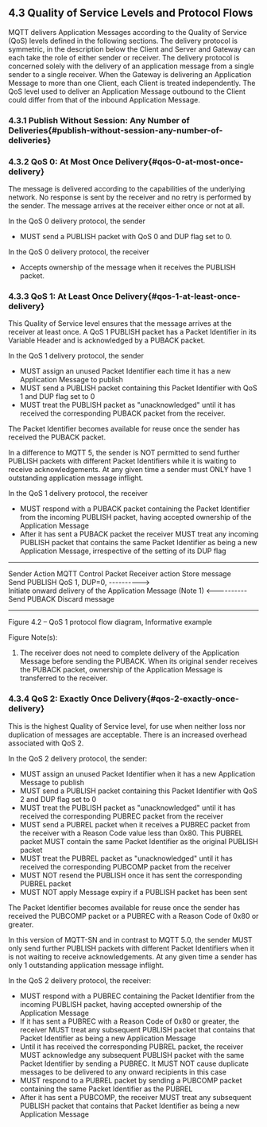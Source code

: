 <!-- transformation-note: left upstream numbering of headings for verification -->
## 4.3 Quality of Service Levels and Protocol Flows

MQTT delivers Application Messages according to the Quality of Service (QoS) levels defined in the following sections.
The delivery protocol is symmetric, in the description below the Client and Server and Gateway can each take the role of either sender or receiver.
The delivery protocol is concerned solely with the delivery of an application message from a single sender to a single receiver.
When the Gateway is delivering an Application Message to more than one Client, each Client is treated independently.
The QoS level used to deliver an Application Message outbound to the Client could differ from that of the inbound Application Message.

<!-- transformation-note: left upstream numbering of headings for verification -->
### 4.3.1 Publish Without Session: Any Number of Deliveries{#publish-without-session-any-number-of- deliveries}

<!-- transformation-note: left upstream numbering of headings for verification -->
### 4.3.2 QoS 0: At Most Once Delivery{#qos-0-at-most-once-delivery}

The message is delivered according to the capabilities of the underlying network.
No response is sent by the receiver and no retry is performed by the sender.
The message arrives at the receiver either once or not at all.

In the QoS 0 delivery protocol, the sender

- MUST send a PUBLISH packet with QoS 0 and DUP flag set to 0.

In the QoS 0 delivery protocol, the receiver

- Accepts ownership of the message when it receives the PUBLISH packet.

<!-- transformation-note: left upstream numbering of headings for verification -->
### 4.3.3 QoS 1: At Least Once Delivery{#qos-1-at-least-once-delivery}

This Quality of Service level ensures that the message arrives at the receiver at least once.
A QoS 1 PUBLISH packet has a Packet Identifier in its Variable Header and is acknowledged by a PUBACK packet.

In the QoS 1 delivery protocol, the sender

- MUST assign an unused Packet Identifier each time it has a new Application Message to publish
- MUST send a PUBLISH packet containing this Packet Identifier with QoS 1 and DUP flag set to 0
- MUST treat the PUBLISH packet as "unacknowledged" until it has received the corresponding PUBACK packet from the receiver.

The Packet Identifier becomes available for reuse once the sender has received the PUBACK packet.

In a difference to MQTT 5, the sender is NOT permitted to send further PUBLISH packets with different Packet Identifiers while
it is waiting to receive acknowledgements.
At any given time a sender must ONLY have 1 outstanding application message inflight.

In the QoS 1 delivery protocol, the receiver

- MUST respond with a PUBACK packet containing the Packet Identifier from the incoming PUBLISH packet, having accepted ownership of the Application Message
- After it has sent a PUBACK packet the receiver MUST treat any incoming PUBLISH packet that contains the same Packet Identifier as being a new Application Message,
  irrespective of the setting of its DUP flag

<!-- transformation-note: below should become a sequence diagram with the note maybe a real paragraph. -->
  ------------------------------------------------ --------------------- --------------------------------------------------------------
  Sender Action                                    MQTT Control Packet   Receiver action
  Store message                                                          
  Send PUBLISH QoS 1, DUP=0, <Packet Identifier>   ---------->           
                                                                         Initiate onward delivery of the Application Message (Note 1)
                                                   <----------           Send PUBACK <Packet Identifier>
  Discard message                                                        
  ------------------------------------------------ --------------------- --------------------------------------------------------------

Figure 4.2 – QoS 1 protocol flow diagram, Informative example

Figure Note(s):

1. The receiver does not need to complete delivery of the Application Message before sending the PUBACK.
   When its original sender receives the PUBACK packet, ownership of the Application Message is transferred to the receiver.

<!-- transformation-note: left upstream numbering of headings for verification -->
### 4.3.4 QoS 2: Exactly Once Delivery{#qos-2-exactly-once-delivery}

This is the highest Quality of Service level, for use when neither loss nor duplication of messages are acceptable.
There is an increased overhead associated with QoS 2.

In the QoS 2 delivery protocol, the sender:

- MUST assign an unused Packet Identifier when it has a new Application Message to publish
- MUST send a PUBLISH packet containing this Packet Identifier with QoS 2 and DUP flag set to 0
- MUST treat the PUBLISH packet as "unacknowledged" until it has received the corresponding PUBREC packet from the receiver
- MUST send a PUBREL packet when it receives a PUBREC packet from the receiver with a Reason Code value less than 0x80.
  This PUBREL packet MUST contain the same Packet Identifier as the original PUBLISH packet
- MUST treat the PUBREL packet as "unacknowledged" until it has received the corresponding PUBCOMP packet from the receiver
- MUST NOT resend the PUBLISH once it has sent the corresponding PUBREL packet
- MUST NOT apply Message expiry if a PUBLISH packet has been sent

The Packet Identifier becomes available for reuse once the sender has received the PUBCOMP packet or a PUBREC with a Reason Code of 0x80 or greater.

In this version of MQTT-SN and in contrast to MQTT 5.0, the sender MUST only send further PUBLISH packets with
different Packet Identifiers when it is not waiting to receive acknowledgements.
At any given time a sender has only 1 outstanding application message inflight.

In the QoS 2 delivery protocol, the receiver:

- MUST respond with a PUBREC containing the Packet Identifier from the incoming PUBLISH packet, having accepted ownership of the Application Message
- If it has sent a PUBREC with a Reason Code of 0x80 or greater,
  the receiver MUST treat any subsequent PUBLISH packet that contains that Packet Identifier as being a new Application Message
- Until it has received the corresponding PUBREL packet, the receiver MUST acknowledge any subsequent PUBLISH packet with the same Packet Identifier by sending a PUBREC.
  It MUST NOT cause duplicate messages to be delivered to any onward recipients in this case
- MUST respond to a PUBREL packet by sending a PUBCOMP packet containing the same Packet Identifier as the PUBREL
- After it has sent a PUBCOMP, the receiver MUST treat any subsequent PUBLISH packet that contains that Packet Identifier as being a new Application Message
